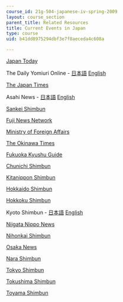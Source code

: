 ```yaml
---
course_id: 21g-504-japanese-iv-spring-2009
layout: course_section
parent_title: Related Resources
title: Current Events in Japan
type: course
uid: b41dd8975294dbf3e7f8aeceda4c608a

---
```


[Japan Today](https://japantoday.com/)

The Daily Yomiuri Online - [日本語](https://www.yomiuri.co.jp/) [English](http://www.yomiuri.co.jp/)  

[The Japan Times](http://www.japantimes.co.jp/)

Asahi News - [日本語](http://www.asahi.com/home.html) [English](http://www.asahi.com/)

[Sankei Shimbun](http://web.archive.org/web/20160722014728/http://sankei.jp.msn.com/)

[Fuji News Network](http://www.fnn-news.com/)

[Ministry of Foreign Affairs](http://www.mofa.go.jp/)

[The Okinawa Times](http://www.okinawatimes.co.jp/)

[Fukuoka Kyushu Guide](http://www.kyushu.com/fukuoka/)

[Chunichi Shimbun](http://www.chunichi.co.jp/)

[Kitanippon Shimbun](http://www.kitanippon.co.jp/)

[Hokkaido Shimbun](http://www.hokkaido-np.co.jp/)

[Hokkoku Shimbun](http://www.hokkoku.co.jp/)

Kyoto Shimbun - [日本語](http://www.kyoto-np.co.jp/) [English](http://www.kyoto-np.co.jp/kp/english/index.html)

[Niigata Nippo News](http://www.niigata-nippo.co.jp/)

[Nihonkai Shimbun](http://www.nnn.co.jp/)

[Osaka News](http://www.sankei-kansai.com/)

[Nara Shimbun](http://www.nara-np.co.jp/)

[Tokyo Shimbun](http://www.tokyo-np.co.jp/)

[Tokushima Shimbun](http://www.topics.or.jp/)

[Toyama Shimbun](http://www.toyama.hokkoku.co.jp/)